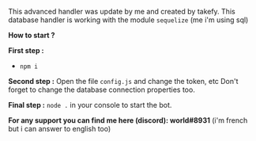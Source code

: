 This advanced handler was update by me and created by takefy.
This database handler is working with the module ``sequelize`` (me i'm using sql)

**How to start ?**

**First step :**
- `npm i`

**Second step :**
Open the file `config.js` and change the token, etc
Don't forget to change the database connection properties too.

**Final step :** 
`node .` in your console to start the bot.

**For any support you can find me here (discord): world#8931**
(i'm french but i can answer to english too)
